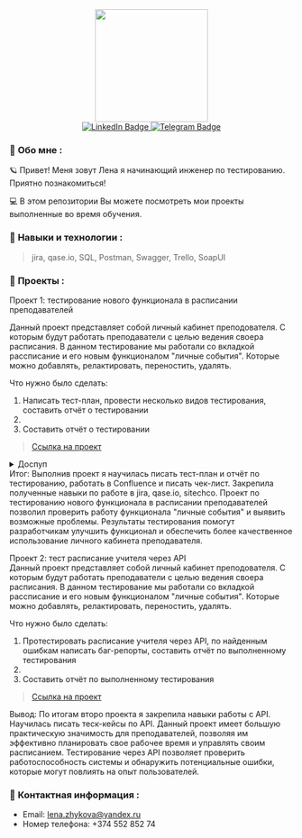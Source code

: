 <div id="header" align="center">
  <img src="https://media3.giphy.com/media/v1.Y2lkPTc5MGI3NjExZHVuYWk4dGZhYnNqODMyMDQwNHo2eWxkZjFhZjZzcW0xYXRqaHUyOCZlcD12MV9pbnRlcm5hbF9naWZfYnlfaWQmY3Q9Zw/QX15lZJbifeQPzcNDt/giphy.gif" width="200"/>
</div>
 <div id="badges"  align="center">
  <a href="https://www.linkedin.com/in/елена-жукова-273322282">
    <img src="https://img.shields.io/badge/LinkedIn-blue?style=for-the-badge&logo=linkedin&logoColor=white" alt="LinkedIn Badge"/>
  </a> 
   <a href="https://web.telegram.org/k/#@violeus_syringa">
    <img src="https://img.shields.io/badge/Telegram-blue?style=for-the-badge&logo=telegram&logoColor=white" alt="Telegram Badge"/>
  </a>
</div>

### :dizzy: __Обо мне__ : 
:ringed_planet: Привет! Меня зовут Лена я начинающий инженер по тестированию. Приятно познакомиться! 

:computer: В этом репозитории Вы можете посмотреть мои проекты выполненные во время обучения. 

### :dizzy: __Навыки и технологии__ : 
> jira, qase.io, SQL, Postman, Swagger, Trello, SoapUI

### :dizzy: __Проекты__ : 

Проект 1: тестирование нового функционала в расписании преподавателей <br>

Данный проект представляет собой личный кабинет преподователя. С которым будут работать преподаватели с целью ведения своера расписания. В данном тестирование мы работали со вкладкой рассписание и его новым функционалом "личные события". Которые можно добавлять, релактировать, переностить, удалять.<br>

Что нужно было сделать: 
1. Написать тест-план, провести несколько видов тестирования, составить отчёт о тестировании
2. 
3. Составить отчёт о тестировании
> <a href="https://coffeeeveryday.atlassian.net/wiki/spaces/~6391cb0d00cb2fc3f98c2e28/pages/3112964/1-2">Ссылка на проект</a>
<details>
  <summary>Доспуп</summary>
  
логин: lena.zhykova@yandex.ru <br>
пароль: !09292020!
</details>
Итог: Выполнив проект я научилась писать тест-план и отчёт по тестированию, работать в Confluence и писать чек-лист. Закрепила полученные навыки по работе в jira, qase.io, sitechco. Проект по тестированию нового функционала в расписании преподавателей позволил проверить работу функционала "личные события" и выявить возможные проблемы. Результаты тестирования помогут разработчикам улучшить функционал и обеспечить более качественное использование личного кабинета преподавателя. <br>


Проект 2: тест расписание учителя через API <br>
Данный проект представляет собой личный кабинет преподователя. С которым будут работать преподаватели с целью ведения своера расписания. В данном тестирование мы работали со вкладкой рассписание и его новым функционалом "личные события". Которые можно добавлять, релактировать, переностить, удалять. <br>

Что нужно было сделать:
1. Протестировать расписание учителя через API, по найденным ошибкам написать баг-репорты, составить отчёт по выполненному тестирования 
2. 
3. Составить отчёт по выполненному тестирования 
> <a href="https://coffeeeveryday.atlassian.net/wiki/spaces/~6391cb0d00cb2fc3f98c2e28/pages/3112964/1-2">Ссылка на проект</a>

Вывод: По итогам второ проекта я закрепила навыки работы с API. Научилась писать теск-кейсы по API. Данный проект имеет большую практическую значимость для преподавателей, позволяя им эффективно планировать свое рабочее время и управлять своим расписанием. Тестирование через API позволяет проверить работоспособность системы и обнаружить потенциальные ошибки, которые могут повлиять на опыт пользователей.


### :dizzy: __Контактная информация__ :
- Email:  lena.zhykova@yandex.ru
- Номер телефона: +374 552 852 74
